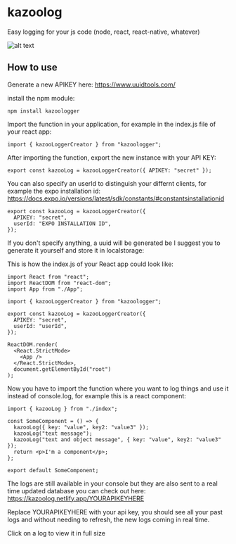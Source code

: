 # kazoolog

Easy logging for your js code (node, react, react-native, whatever)

![alt text](https://i.imgur.com/bizIIRa.png)

## How to use

Generate a new APIKEY here: https://www.uuidtools.com/

install the npm module:

```
npm install kazoologger
```

Import the function in your application, for example in the index.js file of your react app:

```
import { kazooLoggerCreator } from "kazoologger";
```

After importing the function, export the new instance with your API KEY:

```
export const kazooLog = kazooLoggerCreator({ APIKEY: "secret" });
```

You can also specify an userId to distinguish your differnt clients, for example the expo installation id: https://docs.expo.io/versions/latest/sdk/constants/#constantsinstallationid

```
export const kazooLog = kazooLoggerCreator({
  APIKEY: "secret",
  userId: "EXPO INSTALLATION ID",
});
```

If you don't specify anything, a uuid will be generated be I suggest you to generate it yourself and store it in localstorage:

This is how the index.js of your React app could look like:

```
import React from "react";
import ReactDOM from "react-dom";
import App from "./App";

import { kazooLoggerCreator } from "kazoologger";

export const kazooLog = kazooLoggerCreator({
  APIKEY: "secret",
  userId: "userId",
});

ReactDOM.render(
  <React.StrictMode>
    <App />
  </React.StrictMode>,
  document.getElementById("root")
);
```

Now you have to import the function where you want to log things and use it instead of console.log, for example this is a react component:

```
import { kazooLog } from "./index";

const SomeComponent = () => {
  kazooLog({ key: "value", key2: "value3" });
  kazooLog("text message");
  kazooLog("text and object message", { key: "value", key2: "value3" });
  return <p>I'm a component</p>;
};

export default SomeComponent;
```

The logs are still available in your console but they are also sent to a real time updated database you can check out here: https://kazoolog.netlify.app/YOURAPIKEYHERE

Replace YOURAPIKEYHERE with your api key, you should see all your past logs and without needing to refresh, the new logs coming in real time.

Click on a log to view it in full size
